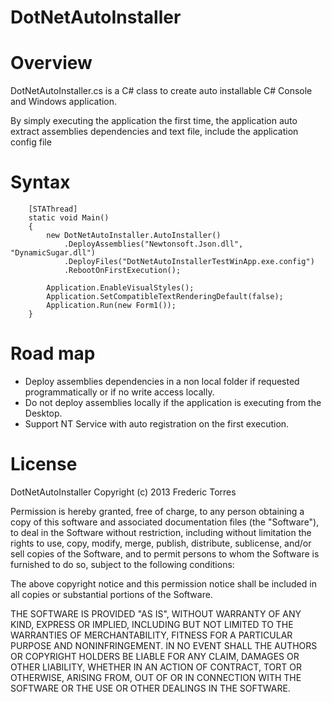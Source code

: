 ﻿DotNetAutoInstaller
===================

# Overview
DotNetAutoInstaller.cs is a C# class to create auto installable C# Console and
Windows application.

By simply executing the application the first time, the application auto extract
assemblies dependencies and text file, include the application config file

# Syntax

        [STAThread]
        static void Main()  
        {          
            new DotNetAutoInstaller.AutoInstaller()
                .DeployAssemblies("Newtonsoft.Json.dll", "DynamicSugar.dll")
                .DeployFiles("DotNetAutoInstallerTestWinApp.exe.config")
                .RebootOnFirstExecution();

            Application.EnableVisualStyles();
            Application.SetCompatibleTextRenderingDefault(false);
            Application.Run(new Form1());
        }

# Road map
- Deploy assemblies dependencies in a non local folder if requested programmatically or
  if no write access locally.
- Do not deploy assemblies locally if the application is executing from the Desktop.
- Support NT Service with auto registration on the first execution.



# License
DotNetAutoInstaller
Copyright (c) 2013 Frederic Torres

Permission is hereby granted, free of charge, to any person obtaining a copy of this software and associated documentation files (the "Software"), to deal in the Software without restriction, including without limitation the rights to use, copy, modify, merge, publish, distribute, sublicense, and/or sell copies of the Software, and to permit persons to whom the Software is furnished to do so, subject to the following conditions:

The above copyright notice and this permission notice shall be included in all copies or substantial portions of the Software.

THE SOFTWARE IS PROVIDED "AS IS", WITHOUT WARRANTY OF ANY KIND, EXPRESS OR IMPLIED, INCLUDING BUT NOT LIMITED TO THE WARRANTIES OF MERCHANTABILITY, FITNESS FOR A PARTICULAR PURPOSE AND NONINFRINGEMENT. IN NO EVENT SHALL THE AUTHORS OR COPYRIGHT HOLDERS BE LIABLE FOR ANY CLAIM, DAMAGES OR OTHER LIABILITY, WHETHER IN AN ACTION OF CONTRACT, TORT OR OTHERWISE, ARISING FROM, OUT OF OR IN CONNECTION WITH THE SOFTWARE OR THE USE OR OTHER DEALINGS IN THE SOFTWARE.
